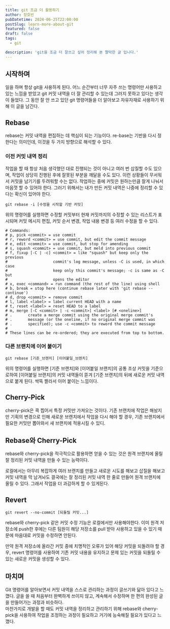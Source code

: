 ```yaml
---
title: git 조금 더 활용하기
author: 장호빈
pubDatetime: 2024-06-25T22:00:00
postSlug: learn-more-about-git
featured: false
draft: false
tags:
  - git

description: 'git을 조금 더 잘쓰고 싶어 정리해 본 짤막한 글 입니다.'
---
```


## 시작하며

일을 하며 항상 git을 사용하게 된다. 어느 순간부터 너무 자주 쓰는 명령어만 사용하고 있는 느낌을 받았고 git 커밋 내역을 더 잘 관리할 수 있는데 그러지 못하고 있다는 생각이 들었다. 그 동안 잘 안 쓰고 있던 git 명령어들을 더 알아보고 자유자재로 사용하기 위해 이 글을 남긴다.

## Rebase

rebase는 커밋 내역을 편집하는 데 핵심이 되는 기능이다. re-base는 기반을 다시 정한다는 의미인데, 이것을 두 가지 방향으로 해석할 수 있다.

### 이전 커밋 내역 정리

작업을 할 때 항상 처음 생각했던 대로 진행되는 것이 아니고 여러 번 삽질할 수도 있으며, 작업이 상당히 진행된 후에 잘못된 부분을 깨달을 수도 있다. 이런 상황들이 무서워서 커밋을 남기기를 두려워할 수는 없다. 작업하는 중에 커밋은 원하는만큼 잘게 나눠서 마음껏 할 수 있어야 한다. 그러기 위해서는 내가 만든 커밋 내역은 나중에 정리할 수 있다는 확신이 있어야 한다.

```plaintext
git rebase -i [수정을 시작할 기반 커밋]
```

위의 명령어를 실행하면 수정할 커밋부터 현재 커밋까지의 수정할 수 있는 리스트가 표시되며 커밋 메시지 편집, 커밋 순서 변경, 작업 내용 변경 등 여러 수정을 할 수 있다.

```plaintext
# Commands:
# p, pick <commit> = use commit
# r, reword <commit> = use commit, but edit the commit message
# e, edit <commit> = use commit, but stop for amending
# s, squash <commit> = use commit, but meld into previous commit
# f, fixup [-C | -c] <commit> = like "squash" but keep only the previous
#                    commit's log message, unless -C is used, in which case
#                    keep only this commit's message; -c is same as -C but
#                    opens the editor
# x, exec <command> = run command (the rest of the line) using shell
# b, break = stop here (continue rebase later with 'git rebase --continue')
# d, drop <commit> = remove commit
# l, label <label> = label current HEAD with a name
# t, reset <label> = reset HEAD to a label
# m, merge [-C <commit> | -c <commit>] <label> [# <oneline>]
# .       create a merge commit using the original merge commit's
# .       message (or the oneline, if no original merge commit was
# .       specified); use -c <commit> to reword the commit message
#
# These lines can be re-ordered; they are executed from top to bottom.
```

### 다른 브랜치에 이어 붙이기

```plaintext
git rebase [기준_브렌치] [이어붙일_브렌치]
```

위의 명령어를 실행하면 [기준 브랜치]와 [이어붙일 브랜치]의 공통 조상 커밋을 기준으로하여 [이어붙일 브랜치]의 커밋 내역들이 뜯겨 [기준 브랜치]의 뒤에 새로운 커밋 내역으로 붙게 된다. 싹뚝 짤라서 이어 붙이는 느낌이다.

## Cherry-Pick

cherry-pick은 콕 찝어서 특정 커밋만 가져오는 것이다. 기존 브랜치에 작업은 해놨지만 기획의 변경으로 인해 새로운 브랜치에서 작업을 다시 해야 할 경우, 기존 브랜치에서 필요한 커밋만 뽑아와서 새 브랜치에 적용시킬 수 있디.

## Rebase와 Cherry-Pick

rebase와 cherry-pick을 적극적으로 활용하면 얻을 수 있는 것은 원격 브랜치에 올릴 잘 정리된 커밋 내역을 만들 수 있는 능력이다.

로컬에서는 아무리 복잡하게 여러 브랜치를 만들고 새로운 시도를 해보고 삽질을 해보고 커밋 내역을 막 남겨놔도 결국에는 잘 정리된 커밋 내역 한 줄로 만들어 원격 브랜치에 올릴 수 있다. 그래서 작업을 더 과감하게 할 수 있게된다.

## Revert

```plaintext
git revert --no-commit [되돌릴 커밋...]
```

rebase와 cherry-pick 같은 커밋 수정 기능은 로컬에서만 사용해야한다. 이미 원격 저장소에 push한 후에는 다른 팀원이 해당 저장소를 pull 받아 사용하고 있을 수 있기 때문에 마음대로 커밋을 수정하면 안된다.

만약 원격 저장소에 올라간 커밋 중에 치명적인 오류가 있어 해당 커밋을 되돌려야 할 경우, revert 명령어를 사용하여 기존 커밋 내용을 유지하고 문제 있는 커밋을 되돌릴 수 있는 새로운 커밋을 생성할 수 있다.

## 마치며

Git 명령어를 알아보면서 커밋 내역을 스스로 관리하는 과정이 글쓰기와 닮아 있다고 느꼈다. 글을 쓸 때 처음부터 완벽하게 쓰이지 않고, 계속해서 수정하며 한 편의 완성된 글을 만들어가는 과정과 비슷하다.  
마찬가지로 개발을 할 때도 커밋 내역을 정리하고 관리하기 위해 rebase와 cherry-pick을 사용하여 작업을 조정하는 과정이 필요하고 거기에 능숙해질 필요가 있다고 느꼈다.

